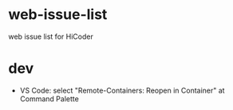 # web-issue-list

web issue list for HiCoder

# dev

- VS Code: select "Remote-Containers: Reopen in Container" at Command Palette
